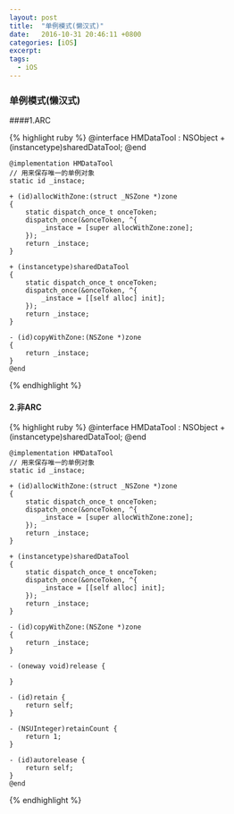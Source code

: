 ```yaml
---
layout: post
title:  "单例模式(懒汉式)"
date:   2016-10-31 20:46:11 +0800
categories: [iOS]
excerpt: 
tags:
  - iOS
---
```




### 单例模式(懒汉式)

####1.ARC

{% highlight ruby %}
	@interface HMDataTool : NSObject
	+ (instancetype)sharedDataTool;
	@end

	@implementation HMDataTool
	// 用来保存唯一的单例对象
	static id _instace;

	+ (id)allocWithZone:(struct _NSZone *)zone
	{
    	static dispatch_once_t onceToken;
    	dispatch_once(&onceToken, ^{
    	    _instace = [super allocWithZone:zone];
    	});
    	return _instace;
	}

	+ (instancetype)sharedDataTool
	{
    	static dispatch_once_t onceToken;
    	dispatch_once(&onceToken, ^{
    	    _instace = [[self alloc] init];
    	});
    	return _instace;
	}

	- (id)copyWithZone:(NSZone *)zone
	{
	    return _instace;
	}
	@end
{% endhighlight %}



#### 2.非ARC


{% highlight ruby %}
	@interface HMDataTool : NSObject
	+ (instancetype)sharedDataTool;
	@end

	@implementation HMDataTool
	// 用来保存唯一的单例对象
	static id _instace;

	+ (id)allocWithZone:(struct _NSZone *)zone
	{
    	static dispatch_once_t onceToken;
    	dispatch_once(&onceToken, ^{
    	    _instace = [super allocWithZone:zone];
    	});
    	return _instace;
	}

	+ (instancetype)sharedDataTool
	{
    	static dispatch_once_t onceToken;
    	dispatch_once(&onceToken, ^{
    	    _instace = [[self alloc] init];
    	});
        return _instace;
	}

	- (id)copyWithZone:(NSZone *)zone
	{
        return _instace;
	}

	- (oneway void)release {
    
	}

	- (id)retain {
	    return self;
	}

	- (NSUInteger)retainCount {
    	return 1;
	}

	- (id)autorelease {
	    return self;
	}
	@end
{% endhighlight %}
